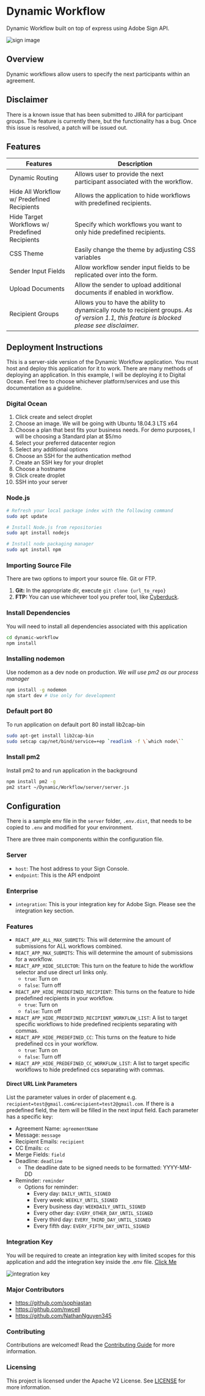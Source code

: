 # Dynamic Workflow
Dynamic Workflow built on top of express using Adobe Sign API.

![sign image](docs/sign_image.png "Sign Image")

## Overview
Dynamic workflows allow users to specify the next participants within an agreement.

## Disclaimer
There is a known issue that has been submitted to JIRA for participant groups. The feature is currently there, but the functionality has a bug. Once this issue is resolved, a patch will be issued out.

## Features
| Features | Description |
| --- | --- |
| Dynamic Routing | Allows user to provide the next participant associated with the workflow. |
| Hide All Workflow w/ Predefined Recipients | Allows the application to hide workflows with predefined recipients. |
| Hide Target Workflows w/ Predefined Recipients | Specify which workflows you want to only hide predefined recipients. |
| CSS Theme | Easily change the theme by adjusting CSS variables |
| Sender Input Fields | Allow workflow sender input fields to be replicated over into the form. |
| Upload Documents | Allow the sender to upload additional documents if enabled in workflow. |
| Recipient Groups | Allows you to have the ability to dynamically route to recipient groups.  *As of version 1.1, this feature is blocked please see disclaimer.* |

## Deployment Instructions
This is a server-side version of the Dynamic Workflow application. You must host and deploy this application for it to work. There are many methods of deploying an application. In this example, I will be deploying it to Digital Ocean. Feel free to choose whichever platform/services and use this documentation as a guideline.

### Digital Ocean
1. Click create and select droplet
2. Choose an image. We will be going with Ubuntu 18.04.3 LTS x64
3. Choose a plan that best fits your business needs. For demo purposes, I will be choosing a Standard plan at $5/mo
4. Select your preferred datacenter region
5. Select any additional options
6. Choose an SSH for the authentication method
7. Create an SSH key for your droplet
8. Choose a hostname
9. Click create droplet
10. SSH into your server

### Node.js
```sh
# Refresh your local package index with the following command
sudo apt update

# Install Node.js from repositories
sudo apt install nodejs

# Install node packaging manager
sudo apt install npm
```

### Importing Source File
There are two options to import your source file.  Git or FTP.
1. **Git:** In the appropriate dir, execute `git clone {url_to_repo}`
2. **FTP:** You can use whichever tool you prefer tool, like [Cyberduck](https://cyberduck.io/).

### Install Dependencies

You will need to install all dependencies associated with this application
```sh
cd dynamic-workflow
npm install
```

### Installing nodemon
Use nodemon as a dev node on production. *We will use pm2 as our process manager*

```sh
npm install -g nodemon
npm start dev # Use only for development
```

### Default port 80
To run application on default port 80 install lib2cap-bin
```sh
sudo apt-get install lib2cap-bin
sudo setcap cap/net/bind/service=+ep `readlink -f \`which node\``
```

### Install pm2
Install pm2 to and run application in the background
```sh
npm install pm2 -g
pm2 start ~/Dynamic/Workflow/server/server.js
```

## Configuration
There is a sample env file in the `server` folder, `.env.dist`, that needs to be copied to `.env` and modified for your environment.

There are three main components within the configuration file.

### Server
- `host`: The host address to your Sign Console.
- `endpoint`: This is the API endpoint

### Enterprise
- `integration`:   This is your integration key for Adobe Sign. Please see the integration key section.

### Features
- `REACT_APP_ALL_MAX_SUBMITS`: This will determine the amount of submissions for ALL workflows combined.
- `REACT_APP_MAX_SUBMITS`: This will determine the amount of submissions for a workflow. 
- `REACT_APP_HIDE_SELECTOR`: This turn on the feature to hide the workflow selector and use direct url links only.
  - `true`: Turn on
  - `false`: Turn off
- `REACT_APP_HIDE_PREDEFINED_RECIPIENT`: This turns on the feature to hide predefined recipients in your workflow.
  - `true`: Turn on
  - `false`: Turn off
- `REACT_APP_HIDE_PREDEFINED_RECIPIENT_WORKFLOW_LIST`: A list to target specific workflows to hide predefined recipients separating with commas.
- `REACT_APP_HIDE_PREDEFINED_CC`: This turns on the feature to hide predefined ccs in your workflow.
  - `true`: Turn on
  - `false`: Turn off
- `REACT_APP_HIDE_PREDEFINED_CC_WORKFLOW_LIST`: A list to target specific workflows to hide predefined ccs separating with commas.

#### Direct URL Link Parameters
List the parameter values in order of placement e.g. `recipient=test@gmail.com&recipient=test2@gmail.com`. If there is a predefined field, the item will be filled in the next input field. Each parameter has a specific key:
- Agreement Name: `agreementName`
- Message: `message`
- Recipient Emails: `recipient`
- CC Emails: `cc`
- Merge Fields: `field`
- Deadline: `deadline`
  - The deadline date to be signed needs to be formatted: YYYY-MM-DD
- Reminder: `reminder`
  - Options for reminder:
    - Every day: `DAILY_UNTIL_SIGNED`
    - Every week: `WEEKLY_UNTIL_SIGNED`
    - Every business day: `WEEKDAILY_UNTIL_SIGNED`
    - Every other day: `EVERY_OTHER_DAY_UNTIL_SIGNED`
    - Every third day: `EVERY_THIRD_DAY_UNTIL_SIGNED`
    - Every fifth day: `EVERY_FIFTH_DAY_UNTIL_SIGNED`

### Integration Key
You will be required to create an integration key with limited scopes for this application and add the integration key inside the .env file. [Click Me](https://helpx.adobe.com/sign/kb/how-to-create-an-integration-key.html)

![integration key](docs/integration_key.png "Integration Key")

### Major Contributors
- https://github.com/sophiastan
- https://github.com/nwcell
- https://github.com/NathanNguyen345

### Contributing
Contributions are welcomed! Read the [Contributing Guide](./.github/CONTRIBUTING.md) for more information.

### Licensing
This project is licensed under the Apache V2 License. See [LICENSE](LICENSE) for more information.
